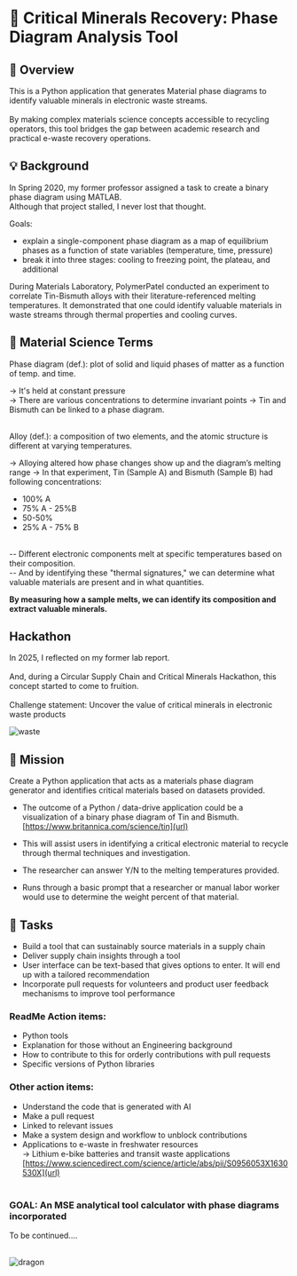 # 🌊 Critical Minerals Recovery: Phase Diagram Analysis Tool

## 📝 Overview
This is a Python application that generates Material phase diagrams to identify valuable minerals in electronic waste streams. <br><br> By making complex materials science concepts accessible to recycling operators, this tool bridges the gap between academic research and practical e-waste recovery operations.

## 💡 Background

In Spring 2020, my former professor assigned a task to create a binary phase diagram using MATLAB. 
<br> Although that project stalled, I never lost that thought.

Goals:<br>
- explain a single-component phase diagram as a map of equilibrium phases as a function of state variables (temperature, time, pressure)<br>
- break it into three stages: cooling to freezing point, the plateau, and additional

During Materials Laboratory, PolymerPatel conducted an experiment to correlate Tin-Bismuth alloys with their literature-referenced melting temperatures. It demonstrated that one could identify valuable materials in waste streams through thermal properties and cooling curves.


## 🧪 Material Science Terms

Phase diagram (def.): plot of solid and liquid phases of matter as a function of temp. and time. <br>

 -> It's held at constant pressure <br>
 -> There are various concentrations to determine invariant points
  -> Tin and Bismuth can be linked to a phase diagram.<br><br>
  
Alloy (def.): a composition of two elements, and the atomic structure is different at varying temperatures. <br>

 -> Alloying altered how phase changes show up and the diagram’s melting range
 -> In that experiment, Tin (Sample A) and Bismuth (Sample B) had following concentrations:
 - 100% A<br>
 - 75% A - 25%B<br>
 - 50-50%<br>
 - 25% A - 75% B<br><br>

-- Different electronic components melt at specific temperatures based on their composition. <br>-- And by identifying these "thermal signatures," we can determine what valuable materials are present and in what quantities.

**By measuring how a sample melts, we can identify its composition and extract valuable minerals.**


## Hackathon

In 2025, I reflected on my former lab report. <br><br> And, during a Circular Supply Chain and Critical Minerals Hackathon, this concept started to come to fruition.<br><br>
Challenge statement: Uncover the value of critical minerals in electronic waste products

![waste](https://github.com/user-attachments/assets/37c9a6e0-a0f3-48f5-a480-bb10534d8fc9)

## 🎯 Mission

Create a Python application that acts as a materials phase diagram generator and identifies critical materials based on datasets provided.

- The outcome of a Python / data-drive application could be a visualization of a binary phase diagram of Tin and Bismuth. [https://www.britannica.com/science/tin](url)

 - This will assist users in identifying a critical electronic material to recycle through thermal techniques and investigation. <br>
 - The researcher can answer Y/N to the melting temperatures provided. <br>
 - Runs through a basic prompt that a researcher or manual labor worker would use to determine the weight percent of that material.

## 🚀 Tasks

- Build a tool that can sustainably source materials in a supply chain <br>
- Deliver supply chain insights through a tool <br>
- User interface can be text-based that gives options to enter. It will end up with a tailored recommendation <br>
- Incorporate pull requests for volunteers and product user feedback mechanisms to improve tool performance <br>


### ReadMe Action items:

 - Python tools <br>
 - Explanation for those without an Engineering background <br>
 - How to contribute to this for orderly contributions with pull requests <br>
 - Specific versions of Python libraries <br>

### Other action items:

 - Understand the code that is generated with AI <br>
 - Make a pull request <br>
 - Linked to relevant issues <br>
 - Make a system design and workflow to unblock contributions <br>
 - Applications to e-waste in freshwater resources <br>
  -> Lithium e-bike batteries and transit waste applications [https://www.sciencedirect.com/science/article/abs/pii/S0956053X1630530X](url)<br><br>


### GOAL: An MSE analytical tool calculator with phase diagrams incorporated

To be continued....<br><br>

![dragon](https://github.com/user-attachments/assets/9722ce8e-409f-431f-b857-35b19e609ff4)

